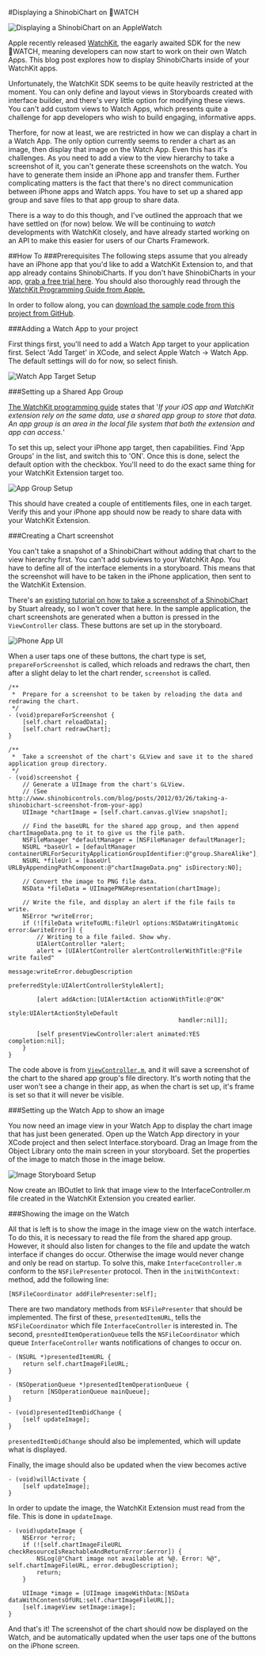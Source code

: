 #Displaying a ShinobiChart on WATCH

![Displaying a ShinobiChart on an AppleWatch](images/watchdemo.gif "Displaying a Shinobi Chart on an Apple Watch")

Apple recently released [WatchKit](https://developer.apple.com/library/prerelease/ios/documentation/General/Conceptual/WatchKitProgrammingGuide/index.html), the eagarly awaited SDK for the new WATCH, meaning developers can now start to work on their own Watch Apps. This blog post explores how to display ShinobiCharts inside of your WatchKit apps.

Unfortunately, the WatchKit SDK seems to be quite heavily restricted at the moment. You can only define and layout views in Storyboards created with interface builder, and there's very little option for modifying these views. You can't add custom views to Watch Apps, which presents quite a challenge for app developers who wish to build engaging, informative apps.

Therfore, for now at least, we are restricted in how we can display a chart in a Watch App. The only option currently seems to render a chart as an image, then display that image on the Watch App. Even this has it's challenges. As you need to add a view to the view hierarchy to take a screenshot of it, you can't generate these screenshots on the watch. You have to generate them inside an iPhone app and transfer them. Further complicating matters is the fact that there's no direct communication between iPhone apps and Watch apps. You have to set up a shared app group and save files to that app group to share data.

There is a way to do this though, and I've outlined the approach that we have settled on (for now) below. We will be continuing to *watch* developments with WatchKit closely, and have already started working on an API to make this easier for users of our Charts Framework.

##How To
###Prerequisites
The following steps assume that you already have an iPhone app that you'd like to add a WatchKit Extension to, and that app already contains ShinobiCharts. If you don't have ShinobiCharts in your app, [grab a free trial here](http://www.shinobicontrols.com/ios/shinobisuite/price-plans/shinobicontrols-product-bundle/shinobicontrols-free-trial-form). You should also thoroughly read through the [WatchKit Programming Guide from Apple.](https://developer.apple.com/library/prerelease/ios/documentation/General/Conceptual/WatchKitProgrammingGuide/index.html)

In order to follow along, you can [download the sample code from this project from GitHub](https://github.com/ShinobiControls/ChartWatch).

###Adding a Watch App to your project

First things first, you'll need to add a Watch App target to your application first. Select 'Add Target' in XCode, and select Apple Watch -> Watch App. The default settings will do for now, so select finish.

![Watch App Target Setup](images/add_watch_target.png "Adding a Watch App Target")


###Setting up a Shared App Group

[The WatchKit programming guide](https://developer.apple.com/library/prerelease/ios/documentation/General/Conceptual/WatchKitProgrammingGuide/DesigningaWatchKitApp.html "WatchKit Programming Guide") states that '*If your iOS app and WatchKit extension rely on the same data, use a shared app group to store that data. An app group is an area in the local file system that both the extension and app can access.*'

To set this up, select your iPhone app target, then capabilities. Find 'App Groups' in the list, and switch this to 'ON'. Once this is done, select the default option with the checkbox. You'll need to do the exact same thing for your WatchKit Extension target too.

![App Group Setup](images/app_group_setup.png "Adding a Watch App Target")

This should have created a couple of entitlements files, one in each target. Verify this and your iPhone app should now be ready to share data with your WatchKit Extension.

###Creating a Chart screenshot

You can't take a snapshot of a ShinobiChart without adding that chart to the view hierarchy first. You can't add subviews to your WatchKit App. You have to define all of the interface elements in a storyboard. This means that the screenshot will have to be taken in the iPhone application, then sent to the WatchKit Extension.

There's an [existing tutorial on how to take a screenshot of a ShinobiChart](http://www.shinobicontrols.com/blog/posts/2012/03/26/taking-a-shinobichart-screenshot-from-your-app) by Stuart already, so I won't cover that here. In the sample application, the chart screenshots are generated when a button is pressed in the `ViewController` class. These buttons are set up in the storyboard. 

![iPhone App UI](images/iPhone_app_ui.png "iPhone App UI")

When a user taps one of these buttons, the chart type is set, `prepareForScreenshot` is called, which reloads and redraws the chart, then after a slight delay to let the chart render, `screenshot` is called.

	/**
     *  Prepare for a screenshot to be taken by reloading the data and redrawing the chart.
     */
    - (void)prepareForScreenshot {
        [self.chart reloadData];
        [self.chart redrawChart];
    }

    /**
     *  Take a screenshot of the chart's GLView and save it to the shared application group directory.
     */
    - (void)screenshot {
        // Generate a UIImage from the chart's GLView.
        // (See http://www.shinobicontrols.com/blog/posts/2012/03/26/taking-a-shinobichart-screenshot-from-your-app)
        UIImage *chartImage = [self.chart.canvas.glView snapshot];
        
        // Find the baseURL for the shared app group, and then append chartImageData.png to it to give us the file path.
        NSFileManager *defaultManager = [NSFileManager defaultManager];
        NSURL *baseUrl = [defaultManager containerURLForSecurityApplicationGroupIdentifier:@"group.ShareAlike"];
        NSURL *fileUrl = [baseUrl URLByAppendingPathComponent:@"chartImageData.png" isDirectory:NO];
        
        // Convert the image to PNG file data.
        NSData *fileData = UIImagePNGRepresentation(chartImage);
        
        // Write the file, and display an alert if the file fails to write.
        NSError *writeError;
        if (![fileData writeToURL:fileUrl options:NSDataWritingAtomic error:&writeError]) {
            // Writing to a file failed. Show why.
            UIAlertController *alert;
            alert = [UIAlertController alertControllerWithTitle:@"File write failed"
                                                        message:writeError.debugDescription
                                                 preferredStyle:UIAlertControllerStyleAlert];
            
            [alert addAction:[UIAlertAction actionWithTitle:@"OK"
                                                      style:UIAlertActionStyleDefault
                                                    handler:nil]];
            
            [self presentViewController:alert animated:YES completion:nil];
        }
    }

The code above is from [`ViewController.m`](https://github.com/ShinobiControls/ChartWatch/blob/master/ChartWatch/ChartWatch/ViewController.m), and it will save a screenshot of the chart to the shared app group's file directory. It's worth noting that the user won't see a change in their app, as when the chart is set up, it's frame is set so that it will never be visible.

###Setting up the Watch App to show an image

You now need an image view in your Watch App to display the chart image that has just been generated. Open up the Watch App directory in your XCode project and then select Interface.storyboard. Drag an Image from the Object Library onto the main screen in your storyboard. Set the properties of the image to match those in the image below.

![Image Storyboard Setup](images/image_storyboard_setup.png "Setting up the image in the storyboard")

Now create an IBOutlet to link that image view to the InterfaceController.m file created in the WatchKit Extension you created earlier.

###Showing the image on the Watch

All that is left is to show the image in the image view on the watch interface. To do this, it is necessary to read the file from the shared app group. However, it should also listen for changes to the file and update the watch interface if changes do occur. Otherwise the image would never change and only be read on startup. To solve this, make `InterfaceController.m` conform to the `NSFilePresenter` protocol. Then in the `initWithContext:` method, add the following line:

	[NSFileCoordinator addFilePresenter:self];
	
There are two mandatory methods from `NSFilePresenter` that should be implemented. The first of these, `presentedItemURL`, tells the `NSFileCoordinator` which file `InterfaceController` is interested in. The second, `presntedItemOperationQueue` tells the `NSFileCoordinator` which queue `InterfaceController` wants notifications of changes to occur on. 

	- (NSURL *)presentedItemURL {
        return self.chartImageFileURL;
    }

    - (NSOperationQueue *)presentedItemOperationQueue {
        return [NSOperationQueue mainQueue];
    }

    - (void)presentedItemDidChange {
        [self updateImage];
    }

`presentedItemDidChange` should also be implemented, which will update what is displayed.

Finally, the image should also be updated when the view becomes active


	- (void)willActivate {
    	[self updateImage];
	}

In order to update the image, the WatchKit Extension must read from the file. This is done in `updateImage`.

	- (void)updateImage {
        NSError *error;
        if (![self.chartImageFileURL checkResourceIsReachableAndReturnError:&error]) {
            NSLog(@"Chart image not available at %@. Error: %@", self.chartImageFileURL, error.debugDescription);
            return;
        }
        
        UIImage *image = [UIImage imageWithData:[NSData dataWithContentsOfURL:self.chartImageFileURL]];
        [self.imageView setImage:image];
    }

And that's it! The screenshot of the chart should now be displayed on the Watch, and be automatically updated when the user taps one of the buttons on the iPhone screen.